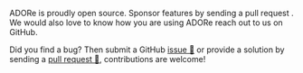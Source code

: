 ADORe is proudly open source. Sponsor features by sending a pull request . 
We would also love to know how you are using ADORe reach out to us on GitHub.

Did you find a bug? Then submit a GitHub [issue 🔗](https://github.com/eclipse/adore/issues) or provide a solution by 
sending a [pull request 🔗](https://github.com/eclipse/adore/pulls), contributions are welcome!


